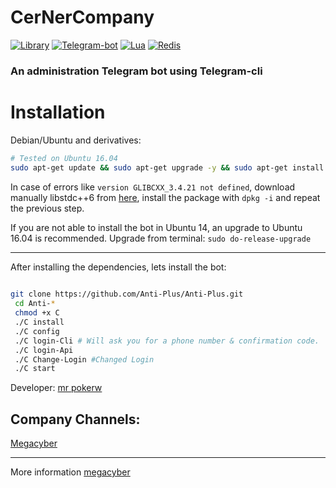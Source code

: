 # **CerNerCompany** #

[![Library](https://img.shields.io/badge/TDLib-beta-brightgreen.svg)](https://core.telegram.org/tdlib)
[![Telegram-bot](https://img.shields.io/badge/TDCli-Bitbucket-green.svg)](https://valtman.name/telegram-bot)
[![Lua](https://img.shields.io/badge/Lua-5.2-blue.svg)](https://www.lua.org/)
[![Redis](https://img.shields.io/badge/Redis-3.2.8-red.svg)](https://redis.io/)



### An administration Telegram bot using Telegram-cli

# Installation

Debian/Ubuntu and derivatives:
```bash
# Tested on Ubuntu 16.04
sudo apt-get update && sudo apt-get upgrade -y && sudo apt-get install git redis-server lua5.2 liblua5.2-dev lua-lgi libnotify-dev unzip tmux -y && add-apt-repository ppa:ubuntu-toolchain-r/test && sudo apt-get update && apt-get upgrade && sudo apt-get install libconfig++9v5 libstdc++6 && sudo apt autoremove
```                   
In case of errors like `version GLIBCXX_3.4.21 not defined`, download manually libstdc++6 from [here](https://packages.ubuntu.com/xenial/libstdc++6), install the package with `dpkg -i` and repeat the previous step.

If you are not able to install the bot in Ubuntu 14, an upgrade to Ubuntu 16.04 is recommended. Upgrade from terminal: `sudo do-release-upgrade`

---------------------------------

After installing the dependencies, lets install the bot:
```bash
 
git clone https://github.com/Anti-Plus/Anti-Plus.git
 cd Anti-*
 chmod +x C
 ./C install
 ./C config
 ./C login-Cli # Will ask you for a phone number & confirmation code.
 ./C login-Api
 ./C Change-Login #Changed Login
 ./C start
```
Developer:
[mr pokerw](https://github.com/Codelua)

Company Channels:
--------------------
[Megacyber](https://github.com/Anti-Plus)

-------------------
More information [megacyber](https://t.me/joinchat/FbE8wENTfgMVM1S9tNmhttps://t.me/joinchat/AAAAAERq3hshoXOraf97oAosA)


